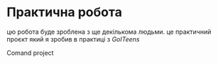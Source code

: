 # Практична робота
цю робота буде зроблена з ще декількома людьми. це практичний проєкт який я зробив в практиці з *GoITeens*

Comand project
